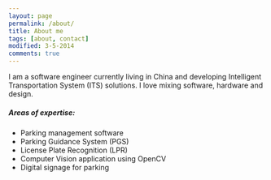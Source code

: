 ```yaml
---
layout: page
permalink: /about/
title: About me
tags: [about, contact]
modified: 3-5-2014
comments: true
---
```


I am a software engineer currently living in China and developing Intelligent Transportation System (ITS) solutions. I love mixing software, hardware and design.

##### Areas of expertise:

* Parking management software
* Parking Guidance System (PGS)
* License Plate Recognition (LPR)
* Computer Vision application using OpenCV
* Digital signage for parking 

